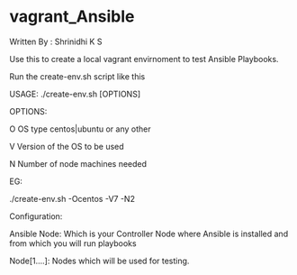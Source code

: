 # vagrant_Ansible
Written By : Shrinidhi K S 

Use this to create a local vagrant envirnoment to test Ansible Playbooks. 

Run the create-env.sh script like this 

USAGE: ./create-env.sh [OPTIONS]

OPTIONS:

  O   OS type centos|ubuntu or any other
  
  V   Version of the OS to be used
  
  N   Number of node machines needed

EG:

./create-env.sh -Ocentos -V7 -N2
 
Configuration:

Ansible Node: Which is your Controller Node where Ansible is installed and from which you will run playbooks

Node[1....]: Nodes which will be used for testing.
